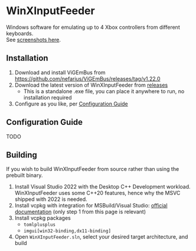 # WinXInputFeeder

Windows software for emulating up to 4 Xbox controllers from different keyboards.  
See [screenshots here](https://github.com/rtk0c/WinXInputFeeder/discussions/1).

## Installation

1. Download and install ViGEmBus from https://github.com/nefarius/ViGEmBus/releases/tag/v1.22.0
2. Download the latest version of WinXInputFeeder from [releases](https://github.com/rtk0c/WinXInputFeeder/releases)
   - This is a standalone .exe file, you can place it anywhere to run, no installation required
3. Configure as you like, per [Configuration Guide](#configuration-guide)

## Configuration Guide

TODO

## Building

If you wish to build WinXInputFeeder from source rather than using the prebuilt binary.
1. Install Visual Studio 2022 with the Desktop C++ Development workload. WinXInputFeeder uses some C++20 features, hence why the MSVC shipped with 2022 is needed.
1. Install vcpkg with integration for MSBuild/Visual Studio: [official documentation](https://learn.microsoft.com/en-us/vcpkg/get_started/get-started-msbuild?pivots=shell-powershell#1---set-up-vcpkg) (only step 1 from this page is relevant)
2. Install vcpkg packages
   - `tomlplusplus`
   - `imgui[win32-binding,dx11-binding]`
3. Open `WinXInputFeeder.sln`, select your desired target architecture, and build
